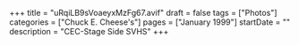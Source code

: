 +++
title = "uRqiLB9sVoaeyxMzFg67.avif"
draft = false
tags = ["Photos"]
categories = ["Chuck E. Cheese's"]
pages = ["January 1999"]
startDate = ""
description = "CEC-Stage Side SVHS"
+++
